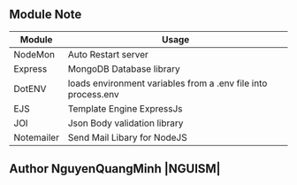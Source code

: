 ## Module Note

| Module     | Usage                                                         |
| ---------- | ------------------------------------------------------------- |
| NodeMon    | Auto Restart server                                           |
| Express    | MongoDB Database library                                      |
| DotENV     | loads environment variables from a .env file into process.env |
| EJS        | Template Engine ExpressJs                                     |
| JOI        | Json Body validation library                                  |
| Notemailer | Send Mail Libary for NodeJS                                   |

## Author  NguyenQuangMinh |NGUISM|